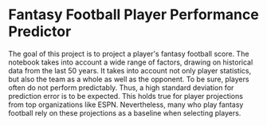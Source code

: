 # Fantasy Football Player Performance Predictor

The goal of this project is to project a player's fantasy football score. The notebook takes into account a wide range of factors, drawing on historical data from the last 50 years. It takes into account not only player statistics, but also the team as a whole as well as the opponent. To be sure, players often do not perform predictably. Thus, a high standard deviation for prediction error is to be expected. This holds true for player projections from top organizations like ESPN. Nevertheless, many who play fantasy football rely on these projections as a baseline when selecting players. 
